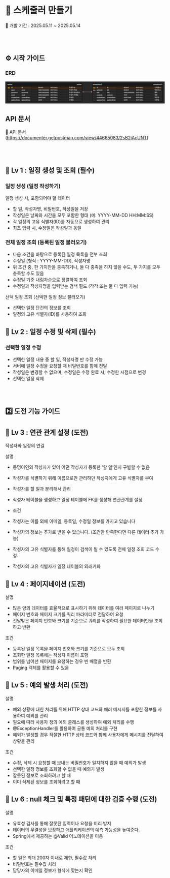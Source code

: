 # 📝 스케줄러 만들기

🐥 개발 기간 : 2025.05.11 ~ 2025.05.14

<br>
<br>

## ⚙️ 시작 가이드

### ERD
<img src="./img/ERD.png" alt="ERD.png" width="800" />

## API 문서
🔗 API 문서(https://documenter.getpostman.com/view/44665083/2sB2jAcUNT)

<br>
<br>

## 📌 Lv 1 : 일정 생성 및 조회 (필수)

### 일정 생성 (일정 작성하기)

일정 생성 시, 포함되어야 할 데이터

-    할 일, 작성자명, 비밀번호, 작성일을 저장
-    작성일은 날짜와 시간을 모두 포함한 형태 (예: YYYY-MM-DD HH:MM:SS)
-    각 일정의 고유 식별자(ID)를 자동으로 생성하여 관리
-    최초 입력 시, 수정일은 작성일과 동일


### 전체 일정 조회 (등록된 일정 불러오기)

-    다음 조건을 바탕으로 등록된 일정 목록을 전부 조회
-    수정일 (형식 : YYYY-MM-DD), 작성자명
-    위 조건 중, 한 가지만을 충족하거나, 둘 다 충족을 하지 않을 수도, 두 가지를 모두 충족할 수도 있음
-    수정일 기준 내림차순으로 정렬하여 조회
-    수정일과 작성자명을 입력받는 검색 필드 (각각 또는 둘 다 입력 가능)

선택 일정 조회 (선택한 일정 정보 불러오기)

-    선택한 일정 단건의 정보를 조회
-    일정의 고유 식별자(ID)를 사용하여 조회

## 📌 Lv 2 : 일정 수정 및 삭제 (필수)
### 선택한 일정 수정

-    선택한 일정 내용 중 할 일, 작성자명 만 수정 가능
-    서버에 일정 수정을 요청할 때 비밀번호를 함께 전달
-    작성일은 변경할 수 없으며, 수정일은 수정 완료 시, 수정한 시점으로 변경
-    선택한 일정 삭제

<br>
<br>

## 2️⃣ 도전 기능 가이드
## 📌 Lv 3 : 연관 관계 설정 (도전)

작성자와 일정의 연결

설명
-    동명이인의 작성자가 있어 어떤 작성자가 등록한 ‘할 일’인지 구별할 수 없음
-    작성자를 식별하기 위해 이름으로만 관리하던 작성자에게 고유 식별자를 부여
-    작성자를 할 일과 분리해서 관리
-    작성자 테이블을 생성하고 일정 테이블에 FK를 생성해 연관관계를 설정

-    조건
-    작성자는 이름 외에 이메일, 등록일, 수정일 정보를 가지고 있습니다
-    작성자의 정보는 추가로 받을 수 있습니다. (조건만 만족한다면 다른 데이터 추가 가능)
-    작성자의 고유 식별자를 통해 일정이 검색이 될 수 있도록 전체 일정 조회 코드 수정.
-    작성자의 고유 식별자가 일정 테이블의 외래키화

## 📌 Lv 4 : 페이지네이션 (도전)

설명
-    많은 양의 데이터를 효율적으로 표시하기 위해 데이터를 여러 페이지로 나누기
-    페이지 번호와 페이지 크기를 쿼리 파라미터로 전달하여 요청
-    전달받은 페이지 번호와 크기를 기준으로 쿼리를 작성하여 필요한 데이터만을 조회하고 반환

조건
-    등록된 일정 목록을 페이지 번호와 크기를 기준으로 모두 조회
-    조회한 일정 목록에는 작성자 이름이 포함
-    범위를 넘어선 페이지를 요청하는 경우 빈 배열을 반환
-    Paging 객체를 활용할 수 있음

## 📌 Lv 5 : 예외 발생 처리 (도전)
설명
-    예외 상황에 대한 처리를 위해 HTTP 상태 코드와 에러 메시지를 포함한 정보를 사용하여 예외를 관리
-    필요에 따라 사용자 정의 예외 클래스를 생성하여 예외 처리를 수행
-    @ExceptionHandler를 활용하여 공통 예외 처리를 구현
-    예외가 발생할 경우 적절한 HTTP 상태 코드와 함께 사용자에게 메시지를 전달하여 상황을 관리

조건
-    수정, 삭제 시 요청할 때 보내는 비밀번호가 일치하지 않을 때 예외가 발생
-    선택한 일정 정보를 조회할 수 없을 때 예외가 발생
-    잘못된 정보로 조회하려고 할 때
-    이미 삭제된 정보를 조회하려고 할 때

## 📌 Lv 6 : null 체크 및 특정 패턴에 대한 검증 수행 (도전)
설명
-    유효성 검사를 통해 잘못된 입력이나 요청을 미리 방지
-    데이터의 무결성을 보장하고 애플리케이션의 예측 가능성을 높여준다.
-    Spring에서 제공하는 @Valid 어노테이션을 이용

조건
-    할 일은 최대 200자 이내로 제한, 필수값 처리
-    비밀번호는 필수값 처리
-    담당자의 이메일 정보가 형식에 맞는지 확인

